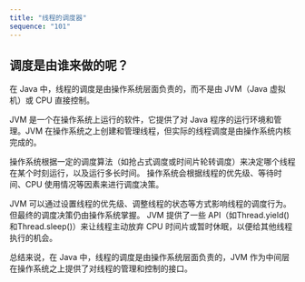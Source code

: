 ```yaml
---
title: "线程的调度器"
sequence: "101"
---
```


## 调度是由谁来做的呢？

在 Java 中，线程的调度是由操作系统层面负责的，而不是由 JVM（Java 虚拟机）或 CPU 直接控制。

JVM 是一个在操作系统上运行的软件，它提供了对 Java 程序的运行环境和管理。JVM 在操作系统之上创建和管理线程，但实际的线程调度是由操作系统内核完成的。

操作系统根据一定的调度算法（如抢占式调度或时间片轮转调度）来决定哪个线程在某个时刻运行，以及运行多长时间。
操作系统会根据线程的优先级、等待时间、CPU 使用情况等因素来进行调度决策。

JVM 可以通过设置线程的优先级、调整线程的状态等方式影响线程的调度行为。
但最终的调度决策仍由操作系统掌握。
JVM 提供了一些 API（如Thread.yield()和Thread.sleep()）来让线程主动放弃 CPU 时间片或暂时休眠，以便给其他线程执行的机会。

总结来说，在 Java 中，线程的调度是由操作系统层面负责的，JVM 作为中间层在操作系统之上提供了对线程的管理和控制的接口。

